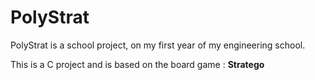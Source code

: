 # PolyStrat

PolyStrat is a school project, on my first year of my engineering school.

This is a C project and is based on the board game : **Stratego**
